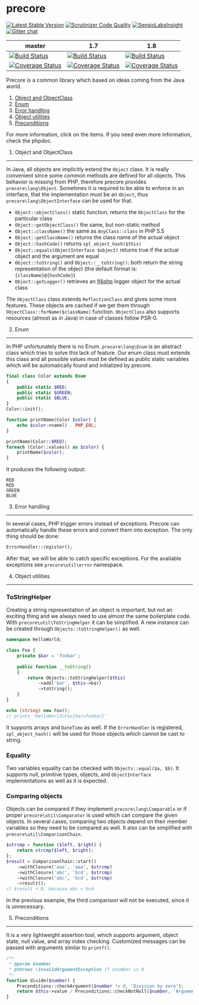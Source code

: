 precore
=======
[![Latest Stable Version](https://poser.pugx.org/precore/precore/v/stable.png)](https://packagist.org/packages/precore/precore)
[![Scrutinizer Code Quality](https://scrutinizer-ci.com/g/szjani/precore/badges/quality-score.png?b=1.8)](https://scrutinizer-ci.com/g/szjani/precore/?branch=1.8)
[![SensioLabsInsight](https://insight.sensiolabs.com/projects/f0097752-37c5-44a2-96e8-3304ca687f67/mini.png)](https://insight.sensiolabs.com/projects/f0097752-37c5-44a2-96e8-3304ca687f67)
[![Gitter chat](https://badges.gitter.im/szjani/precore.png)](https://gitter.im/szjani/precore)

|master|1.7|1.8|
|------|---|---|
|[![Build Status](https://travis-ci.org/szjani/precore.png?branch=master)](https://travis-ci.org/szjani/precore)|[![Build Status](https://travis-ci.org/szjani/precore.png?branch=1.7)](https://travis-ci.org/szjani/precore)|[![Build Status](https://travis-ci.org/szjani/precore.png?branch=1.8)](https://travis-ci.org/szjani/precore)|
|[![Coverage Status](https://coveralls.io/repos/szjani/precore/badge.png?branch=master)](https://coveralls.io/r/szjani/precore?branch=master)|[![Coverage Status](https://coveralls.io/repos/szjani/precore/badge.png?branch=1.7)](https://coveralls.io/r/szjani/precore?branch=1.7)|[![Coverage Status](https://coveralls.io/repos/szjani/precore/badge.png?branch=1.8)](https://coveralls.io/r/szjani/precore?branch=1.8)|

Precore is a common library which based on ideas coming from the Java world.

1. [Object and ObjectClass](https://github.com/szjani/precore#1-object-and-objectclass)
2. [Enum](https://github.com/szjani/precore#2-enum)
3. [Error handling](https://github.com/szjani/precore#3-error-handling)
4. [Object utilities](https://github.com/szjani/precore#4-object-utilities)
5. [Preconditions](https://github.com/szjani/precore#5-preconditions)

For more information, click on the items. If you need even more information, check the phpdoc.

1. Object and ObjectClass
-------------------------

In Java, all objects are implicitly extend the `Object` class. It is really convenient since some common methods are defined for all objects.
This behavior is missing from PHP, therefore precore provides `precore\lang\Object`. Sometimes it is required to be able to enforce in an interface, that
the implementation must be an `Object`, thus `precore\lang\ObjectInterface` can be used for that.

* `Object::objectClass()` static function, returns the `ObjectClass` for the particular class
* `Object::getObjectClass()` the same, but non-static method
* `Object::className()` the same as `AnyClass::class` in PHP 5.5
* `Object::getClassName()` returns the class name of the actual object
* `Object::hashCode()` returns `spl_object_hash($this)`
* `Object::equals(ObjectInterface $object)` returns true if the actual object and the argument are equal
* `Object::toString()` and `Object::__toString()`: both return the string representation of the object (the default format is: `{className}@{hashCode}`)
* `Object::getLogger()` retrieves an [lf4php](https://github.com/szjani/lf4php) logger object for the actual class

The `ObjectClass` class extends `ReflectionClass` and gives some more features. These objects are cached if we get them through `ObjectClass::forName($className)` function.
`ObjectClass` also supports resources (almost as in Java) in case of classes follow PSR-0.

2. Enum
-------

In PHP unfortunately there is no Enum. `precore\lang\Enum` is an abstract class which tries to solve this lack of feature. Our enum class must extends this class
and all possible values must be defined as public static variables which will be automatically found and initialized by precore.

```php
final class Color extends Enum
{
    public static $RED;
    public static $GREEN;
    public static $BLUE;
}
Color::init();

function printName(Color $color) {
    echo $color->name() . PHP_EOL;
}

printName(Color::$RED);
foreach (Color::values() as $color) {
    printName($color);
}
```

It produces the following output:

```
RED
RED
GREEN
BLUE
```

3. Error handling
-----------------

In several cases, PHP trigger errors instead of exceptions. Precore can automatically handle these errors and convert them into exception. The only thing should be done:

```php
ErrorHandler::register();
```

After that, we will be able to catch specific exceptions. For the available exceptions see `precore\util\error` namespace.

4. Object utilities
-------------------

### ToStringHelper

Creating a string representation of an object is important, but not an exciting thing and we always need to use almost the same boilerplate code. With `precore\util\ToStringHelper`
it can be simplified. A new instance can be created through `Objects::toStringHelper()` as well.

```php
namespace HelloWorld;

class Foo {
    private $bar = 'foobar';
    
    public function __toString()
    {
        return Objects::toStringHelper($this)
            ->add('bar', $this->bar)
            ->toString();
    }
}

echo (string) new Foo();
// prints 'HelloWorld\Foo{bar=foobar}'
```

It supports arrays and `DateTime` as well. If the `ErrorHandler` is registered, `spl_object_hash()` will be used for those objects which cannot be cast to string.

### Equality

Two variables equality can be checked with `Objects::equal($a, $b)`. It supports null, primitive types, objects, and `ObjectInterface` implementations as well as it is expected.

### Comparing objects

Objects can be compared if they implement `precore\lang\Comparable` or if proper `precore\util\Comparator` is used which can compare the given objects. In several cases, comparing two objects
depend on their member variables so they need to be compared as well. It also can be simplified with `precore\util\ComparisonChain`.

```php
$strcmp = function ($left, $right) {
    return strcmp($left, $right);
};
$result = ComparisonChain::start()
    ->withClosure('aaa', 'aaa', $strcmp)
    ->withClosure('abc', 'bcd', $strcmp)
    ->withClosure('abc', 'bcd', $strcmp)
    ->result();
// $result < 0, because abc < bcd
```

In the previous example, the third comparison will not be executed, since it is unnecessary.

5. Preconditions
----------------

It is a very lightweight assertion tool, which supports argument, object state, null value, and array index checking. Customized messages can be passed with arguments similar to `printf()`.
 
```php
/**
 * @param $number
 * @throws \InvalidArgumentException if $number is 0
 */
function divide($number) {
    Preconditions::checkArgument($number != 0, 'Division by zero');
    return $this->value / Preconditions::checkNotNull($number, 'Argument cannot be null');
}
```
